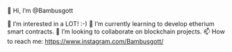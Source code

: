 👋 Hi, I’m @Bambusgott

👀 I’m interested in a LOT! :-)
🌱 I’m currently learning to develop etherium smart contracts.
💞️ I’m looking to collaborate on blockchain projects.
📫 How to reach me: 
https://www.instagram.com/Bambusgott/



<!---
Bambusgott/Bambusgott is a ✨ special ✨ repository because its `README.md` (this file) appears on your GitHub profile.
You can click the Preview link to take a look at your changes.
--->
